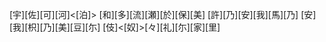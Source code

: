 [宇][佐][可][河]<[泊]> [和][多][流][瀬][於][保][美] [許][乃][安][我][馬][乃] [安][我][枳][乃][美][豆][尓] [伎]<[奴]>[々][礼][尓][家][里]
